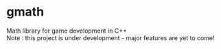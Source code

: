 # gmath
Math library for game development in C++<br>
Note : this project is under development - major features are yet to come!
